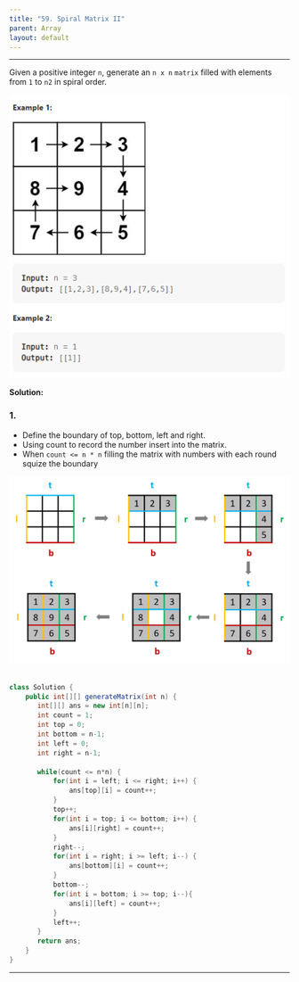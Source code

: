 ```yaml
---
title: "59. Spiral Matrix II"
parent: Array
layout: default
---
```


---

Given a positive integer `n`, generate an `n x n` `matrix` filled with elements from `1` to `n2` in spiral order.

![Example](../../assets/59.png)

**Solution:**

### 1.

- Define the boundary of top, bottom, left and right.
- Using count to record the number insert into the matrix.
- When `count <= n * n` filling the matrix with numbers with each round squize the boundary

![Example](../../assets/59-1.png)

```java

class Solution {
    public int[][] generateMatrix(int n) {
       int[][] ans = new int[n][n];
       int count = 1;
       int top = 0;
       int bottom = n-1;
       int left = 0;
       int right = n-1;

       while(count <= n*n) {
           for(int i = left; i <= right; i++) {
               ans[top][i] = count++;
           }
           top++;
           for(int i = top; i <= bottom; i++) {
               ans[i][right] = count++;
           }
           right--;
           for(int i = right; i >= left; i--) {
               ans[bottom][i] = count++;
           }
           bottom--;
           for(int i = bottom; i >= top; i--){
               ans[i][left] = count++;
           }
           left++;
       }
       return ans;
    }
}

```

---
